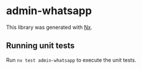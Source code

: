 # admin-whatsapp

This library was generated with [Nx](https://nx.dev).

## Running unit tests

Run `nx test admin-whatsapp` to execute the unit tests.
